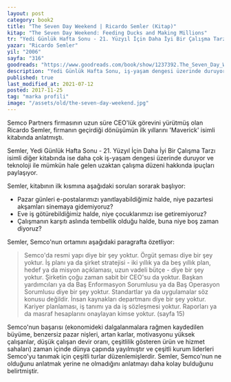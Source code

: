 ```yaml
---
layout: post  
category: book2  
title: "The Seven Day Weekend | Ricardo Semler (Kitap)"  
kitap: "The Seven Day Weekend: Feeding Ducks and Making Millions"  
tr: "Yedi Günlük Hafta Sonu - 21. Yüzyıl İçin Daha İyi Bir Çalışma Tarzı"  
yazar: "Ricardo Semler"  
yil: "2006"  
sayfa: "316"  
goodreads: "https://www.goodreads.com/book/show/1237392.The_Seven_Day_Weekend"
description: "Yedi Günlük Hafta Sonu, iş-yaşam dengesi üzerinde duruyor ve teknoloji ile mümkün hale gelen uzaktan çalışma düzeni hakkında ipuçları paylaşıyor."
published: true
last_modified_at: 2021-07-12
posted: 2017-11-25
tag: "marka profili"
image: "/assets/old/the-seven-day-weekend.jpg"
---
```


Semco Partners firmasının uzun süre CEO'lük görevini yürütmüş olan Ricardo Semler, firmanın geçirdiği dönüşümün ilk yıllarını 'Maverick' isimli kitabında anlatmıştı.   
  
Semler, Yedi Günlük Hafta Sonu - 21. Yüzyıl İçin Daha İyi Bir Çalışma Tarzı isimli diğer kitabında ise daha çok iş-yaşam dengesi üzerinde duruyor ve teknoloji ile mümkün hale gelen uzaktan çalışma düzeni hakkında ipuçları paylaşıyor.  
  
Semler, kitabının ilk kısmına aşağıdaki soruları sorarak başlıyor:  
  
- Pazar günleri e-postalarımızı yanıtlayabildiğimiz halde, niye pazartesi akşamları sinemaya gidemiyoruz?  
- Eve iş götürebildiğimiz halde, niye çocuklarımızı ise getiremiyoruz?  
- Çalışmanın karşıtı aslında tembellik olduğu halde, buna niye boş zaman diyoruz?  
  
Semler, Semco'nun ortamını aşağıdaki paragrafta özetliyor:  
  
> Semco'da resmi yapı diye bir şey yoktur. Örgüt şeması diye bir şey yoktur. İş planı ya da şirket stratejisi - iki yıllık ya da beş yıllık plan, hedef ya da misyon açıklaması, uzun vadeli bütçe - diye bir şey yoktur. Şirketin çoğu zaman sabit bir CEO'su da yoktur. Başkan yardımcıları ya da Baş Enformasyon Sorumlusu ya da Baş Operasyon Sorumlusu diye bir şey yoktur. Standartlar ya da uygulamalar söz konusu değildir. İnsan kaynakları departmanı diye bir şey yoktur. Kariyer planlaması, iş tanımı ya da iş sözleşmesi yoktur. Raporları ya da masraf hesaplarını onaylayan kimse yoktur. (sayfa 15)  
  
Semco'nun başarısı (ekonomideki dalgalanmalara rağmen kaydedilen büyüme, benzersiz pazar nişleri, artan karlar, motivasyonu yüksek çalışanlar, düşük çalışan devir oranı, çeşitlilik gösteren ürün ve hizmet sahaları) zaman içinde dünya çapında yayılmıştır ve çeşitli kurum liderleri Semco'yu tanımak için çeşitli turlar düzenlemişlerdir. Semler, Semco'nun ne olduğunu anlatmak yerine ne olmadığını anlatmayı daha kolay bulduğunu belirtmiştir.  
